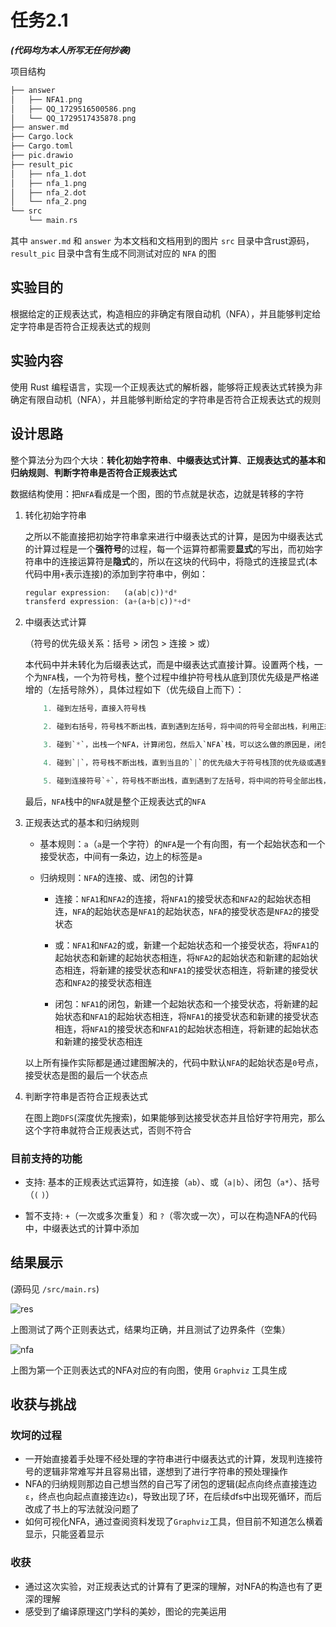 # 任务2.1

***(代码均为本人所写无任何抄袭)***

项目结构

```rust
├── answer
│   ├── NFA1.png
│   ├── QQ_1729516500586.png
│   └── QQ_1729517435878.png
├── answer.md
├── Cargo.lock
├── Cargo.toml
├── pic.drawio
├── result_pic
│   ├── nfa_1.dot
│   ├── nfa_1.png
│   ├── nfa_2.dot
│   └── nfa_2.png
└── src
    └── main.rs
```

其中 `answer.md` 和 `answer` 为本文档和文档用到的图片
`src` 目录中含rust源码，`result_pic` 目录中含有生成不同测试对应的 `NFA` 的图

## 实验目的

根据给定的正规表达式，构造相应的非确定有限自动机（NFA），并且能够判定给定字符串是否符合正规表达式的规则

## 实验内容

使用 Rust 编程语言，实现一个正规表达式的解析器，能够将正规表达式转换为非确定有限自动机（NFA），并且能够判断给定的字符串是否符合正规表达式的规则

## 设计思路

整个算法分为四个大块：**转化初始字符串**、**中缀表达式计算**、**正规表达式的基本和归纳规则**、**判断字符串是否符合正规表达式**

数据结构使用：把`NFA`看成是一个图，图的节点就是状态，边就是转移的字符

1. 转化初始字符串

    之所以不能直接把初始字符串拿来进行中缀表达式的计算，是因为中缀表达式的计算过程是一个**强符号**的过程，每一个运算符都需要**显式**的写出，而初始字符串中的连接运算符是**隐式**的，所以在这块的代码中，将隐式的连接显式(本代码中用`+`表示连接)的添加到字符串中，例如：

    ```rust
    regular expression:   (a(ab|c))*d*
    transferd expression: (a+(a+b|c))*+d*
    ```

2. 中缀表达式计算

    （符号的优先级关系：括号 > 闭包 > 连接 > 或）

    本代码中并未转化为后缀表达式，而是中缀表达式直接计算。设置两个栈，一个为`NFA`栈，一个为符号栈，整个过程中维护符号栈从底到顶优先级是严格递增的（左括号除外），具体过程如下（优先级自上而下）：

    ```rust
        1. 碰到左括号，直接入符号栈

        2. 碰到右括号，符号栈不断出栈，直到遇到左括号，将中间的符号全部出栈，利用正规表达式的归纳规则计算`NFA`，然后将`NFA`入`NFA`栈

        3. 碰到`*`，出栈一个NFA，计算闭包，然后入`NFA`栈，可以这么做的原因是，闭包是一个单目运算符，优先级是最高的，它永远可以直接进行计算；所以实际符号栈里是不可能存在`*`的

        4. 碰到`|`，符号栈不断出栈，直到当且的`|`的优先级大于符号栈顶的优先级或遇到了左括号，将中间的符号全部出栈，利用正规表达式的归纳规则计算`NFA`，然后将`NFA`入`NFA`栈

        5. 碰到连接符号`+`，符号栈不断出栈，直到遇到了左括号，将中间的符号全部出栈，利用正规表达式的归纳规则计算`NFA`，然后将`NFA`入`NFA`栈
    ```

    最后，`NFA`栈中的`NFA`就是整个正规表达式的`NFA`

3. 正规表达式的基本和归纳规则

    - 基本规则：`a`（`a`是一个字符）的`NFA`是一个有向图，有一个起始状态和一个接受状态，中间有一条边，边上的标签是`a`

    - 归纳规则：`NFA`的连接、或、闭包的计算

        - 连接：`NFA1`和`NFA2`的连接，将`NFA1`的接受状态和`NFA2`的起始状态相连，`NFA`的起始状态是`NFA1`的起始状态，`NFA`的接受状态是`NFA2`的接受状态

        - 或：`NFA1`和`NFA2`的或，新建一个起始状态和一个接受状态，将`NFA1`的起始状态和新建的起始状态相连，将`NFA2`的起始状态和新建的起始状态相连，将新建的接受状态和`NFA1`的接受状态相连，将新建的接受状态和`NFA2`的接受状态相连

        - 闭包：`NFA1`的闭包，新建一个起始状态和一个接受状态，将新建的起始状态和`NFA1`的起始状态相连，将`NFA1`的接受状态和新建的接受状态相连，将`NFA1`的接受状态和`NFA1`的起始状态相连，将新建的起始状态和新建的接受状态相连

    以上所有操作实际都是通过建图解决的，代码中默认`NFA`的起始状态是`0`号点，接受状态是图的最后一个状态点

4. 判断字符串是否符合正规表达式

    在图上跑`DFS`(深度优先搜索)，如果能够到达接受状态并且恰好字符用完，那么这个字符串就符合正规表达式，否则不符合

### 目前支持的功能

- ⽀持: 基本的正规表达式运算符，如连接（`ab`）、或（`a|b`）、闭包（`a*`）、括号（`(` `)`）

- 暂不支持: `+`（⼀次或多次重复）和 `?`（零次或⼀次），可以在构造NFA的代码中，中缀表达式的计算中添加

## 结果展示

(源码见 `/src/main.rs`)

![res](answer/QQ_1729516500586.png)

上图测试了两个正则表达式，结果均正确，并且测试了边界条件（空集）

![nfa](answer/NFA1.png)

上图为第一个正则表达式的NFA对应的有向图，使用 `Graphviz` 工具生成

## 收获与挑战

### 坎坷的过程

- 一开始直接着手处理不经处理的字符串进行中缀表达式的计算，发现判连接符号的逻辑非常难写并且容易出错，遂想到了进行字符串的预处理操作
- NFA的归纳规则那边自己想当然的自己写了闭包的逻辑(起点向终点直接连边`ε`，终点也向起点直接连边`ε`)，导致出现了环，在后续dfs中出现死循环，而后改成了书上的写法就没问题了
- 如何可视化NFA，通过查阅资料发现了`Graphviz`工具，但目前不知道怎么横着显示，只能竖着显示

### 收获

- 通过这次实验，对正规表达式的计算有了更深的理解，对NFA的构造也有了更深的理解
- 感受到了编译原理这门学科的美妙，图论的完美运用
